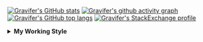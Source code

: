 <!--
**Gravifer/Gravifer** is a ✨ _special_ ✨ repository because its `README.md` (this file) appears on your GitHub profile.

Here are some ideas to get you started:

- 🔭 I’m currently working on ...
- 🌱 I’m currently learning ...
- 👯 I’m looking to collaborate on ...
- 🤔 I’m looking for help with ...
- 💬 Ask me about ...
- 📫 How to reach me: ...
- 😄 Pronouns: ...
- ⚡ Fun fact: ...
-->

<!-- ![Metrics](https://github.com/my-github-user/my-github-user/blob/main/github-metrics.svg) -->

<!-- [![Gravifer's GitHub Streak](https://github-readme-streak-stats.herokuapp.com/?user=Gravifer&theme=default&background=ffffff0a&border=00000000&stroke=80808080&currStreakNum=808080&sideNums=808080&sideLabels=808080&dates=808080)](https://github.com/DenverCoder1/github-readme-streak-stats) -->
<!-- [![Contribution Stats](https://github-contribution-stats.vercel.app/api/?username=Gravifer)](https://github.com/LordDashMe/github-contribution-stats/)  -->
[![Gravifer's GitHub stats](https://github-readme-stats.vercel.app/api?username=Gravifer&theme=default&bg_color=ffffff0a&text_color=808080&hide_border=true&show_icons=true&count_private=true)](https://github.com/anuraghazra/github-readme-stats)
[![Gravifer's github activity graph](https://activity-graph.herokuapp.com/graph?username=Gravifer&bg_color=ffffff0a&color=3080ed&line=5094f0&point=4d72f2&hide_border=true)](https://github.com/ashutosh00710/github-readme-activity-graph)
[![Gravifer's GitHub top langs](https://github-readme-stats.vercel.app/api/top-langs/?username=Gravifer&theme=default&bg_color=ffffff0a&text_color=808080&hide_border=true&show_icons=true&count_private=true&layout=compact)](https://github.com/anuraghazra/github-readme-stats)
[![Gravifer's StackExchange profile](https://stackexchange.com/users/flair/18316138.png?theme=clean)](https://mathematica.stackexchange.com/users/72025)
<!-- [![Visitors](https://visitor-badge.glitch.me/badge?page_id=Gravifer.Gravifer)](https://github.com/Gravifer/) -->

<details>
  <summary>
    <strong>My Working Style</strong><!--<a href="https://wakatime.com/badge/github/Gravifer/Gravifer"><img src="https://wakatime.com/badge/github/Gravifer/Gravifer.svg" alt="time tracker"></a>-->
  </summary>

[![time tracker](https://wakatime.com/badge/github/Gravifer/Gravifer.svg)](https://wakatime.com/badge/github/Gravifer/Gravifer)
<!--START_SECTION:waka-->
![Profile Views](http://img.shields.io/badge/Profile%20Views-17-blue)

![Lines of code](https://img.shields.io/badge/From%20Hello%20World%20I%27ve%20Written-819961%20lines%20of%20code-blue)

**I'm an Early 🐤** 

```text
🌞 Morning    79 commits     ███░░░░░░░░░░░░░░░░░░░░░░   13.76% 
🌆 Daytime    276 commits    ████████████░░░░░░░░░░░░░   48.08% 
🌃 Evening    174 commits    ███████░░░░░░░░░░░░░░░░░░   30.31% 
🌙 Night      45 commits     ██░░░░░░░░░░░░░░░░░░░░░░░   7.84%

```


📊 **This Week I Spent My Time On** 

```text
💬 Programming Languages: 
Browsing                 28 hrs 53 mins      █████████████████░░░░░░░░   70.22% 
Other                    11 hrs 4 mins       ██████░░░░░░░░░░░░░░░░░░░   26.91% 
Markdown                 41 mins             ░░░░░░░░░░░░░░░░░░░░░░░░░   1.7% 
TOML                     10 mins             ░░░░░░░░░░░░░░░░░░░░░░░░░   0.42% 
JSON                     9 mins              ░░░░░░░░░░░░░░░░░░░░░░░░░   0.4%

🔥 Editors: 
Browser                  37 hrs 13 mins      ██████████████████████░░░   89.9% 
Word                     2 hrs 30 mins       █░░░░░░░░░░░░░░░░░░░░░░░░   6.08% 
VS Code                  1 hr 17 mins        ░░░░░░░░░░░░░░░░░░░░░░░░░   3.12% 
Powerpoint               11 mins             ░░░░░░░░░░░░░░░░░░░░░░░░░   0.47% 
Excel                    9 mins              ░░░░░░░░░░░░░░░░░░░░░░░░░   0.4%

🐱‍💻 Projects: 
literature-reading       33 hrs 52 mins      ████████████████████░░░░░   81.83% 
Unknown Project          3 hrs 29 mins       ██░░░░░░░░░░░░░░░░░░░░░░░   8.42% 
queue-sdp                2 hrs 45 mins       █░░░░░░░░░░░░░░░░░░░░░░░░   6.65% 
learning-mma             47 mins             ░░░░░░░░░░░░░░░░░░░░░░░░░   1.93% 
emails                   29 mins             ░░░░░░░░░░░░░░░░░░░░░░░░░   1.18%

💻 Operating System: 
Windows                  41 hrs 23 mins      █████████████████████████   99.97% 
Linux                    0 secs              ░░░░░░░░░░░░░░░░░░░░░░░░░   0.03%

```

**I Mostly Code in Mathematica** 

```text
Mathematica              8 repos             ████████████░░░░░░░░░░░░░   50.0% 
TeX                      2 repos             ███░░░░░░░░░░░░░░░░░░░░░░   12.5% 
MATLAB                   2 repos             ███░░░░░░░░░░░░░░░░░░░░░░   12.5% 
Assembly                 1 repo              █░░░░░░░░░░░░░░░░░░░░░░░░   6.25% 
Python                   1 repo              █░░░░░░░░░░░░░░░░░░░░░░░░   6.25%

```



 Last Updated on 24/06/2021
<!--END_SECTION:waka-->
</details>
